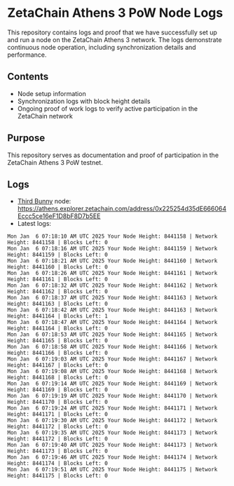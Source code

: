 # ZetaChain Athens 3 PoW Node Logs
This repository contains logs and proof that we have successfully set up and run a node on the ZetaChain Athens 3 network. The logs demonstrate continuous node operation, including synchronization details and performance.

## Contents
- Node setup information
- Synchronization logs with block height details
- Ongoing proof of work logs to verify active participation in the ZetaChain network

## Purpose
This repository serves as documentation and proof of participation in the ZetaChain Athens 3 PoW testnet.

## Logs

- [Third Bunny](https://thirdbunny.xyz/) node: https://athens.explorer.zetachain.com/address/0x225254d35dE666064Eccc5ce16eF1D8bF8D7b5EE
- Latest logs:
```
Mon Jan  6 07:18:10 AM UTC 2025 Your Node Height: 8441158 | Network Height: 8441158 | Blocks Left: 0
Mon Jan  6 07:18:16 AM UTC 2025 Your Node Height: 8441159 | Network Height: 8441159 | Blocks Left: 0
Mon Jan  6 07:18:21 AM UTC 2025 Your Node Height: 8441160 | Network Height: 8441160 | Blocks Left: 0
Mon Jan  6 07:18:26 AM UTC 2025 Your Node Height: 8441161 | Network Height: 8441161 | Blocks Left: 0
Mon Jan  6 07:18:32 AM UTC 2025 Your Node Height: 8441162 | Network Height: 8441162 | Blocks Left: 0
Mon Jan  6 07:18:37 AM UTC 2025 Your Node Height: 8441163 | Network Height: 8441163 | Blocks Left: 0
Mon Jan  6 07:18:42 AM UTC 2025 Your Node Height: 8441163 | Network Height: 8441164 | Blocks Left: 1
Mon Jan  6 07:18:47 AM UTC 2025 Your Node Height: 8441164 | Network Height: 8441164 | Blocks Left: 0
Mon Jan  6 07:18:53 AM UTC 2025 Your Node Height: 8441165 | Network Height: 8441165 | Blocks Left: 0
Mon Jan  6 07:18:58 AM UTC 2025 Your Node Height: 8441166 | Network Height: 8441166 | Blocks Left: 0
Mon Jan  6 07:19:03 AM UTC 2025 Your Node Height: 8441167 | Network Height: 8441167 | Blocks Left: 0
Mon Jan  6 07:19:08 AM UTC 2025 Your Node Height: 8441168 | Network Height: 8441168 | Blocks Left: 0
Mon Jan  6 07:19:14 AM UTC 2025 Your Node Height: 8441169 | Network Height: 8441169 | Blocks Left: 0
Mon Jan  6 07:19:19 AM UTC 2025 Your Node Height: 8441170 | Network Height: 8441170 | Blocks Left: 0
Mon Jan  6 07:19:24 AM UTC 2025 Your Node Height: 8441171 | Network Height: 8441171 | Blocks Left: 0
Mon Jan  6 07:19:30 AM UTC 2025 Your Node Height: 8441172 | Network Height: 8441172 | Blocks Left: 0
Mon Jan  6 07:19:35 AM UTC 2025 Your Node Height: 8441173 | Network Height: 8441172 | Blocks Left: 0
Mon Jan  6 07:19:40 AM UTC 2025 Your Node Height: 8441173 | Network Height: 8441173 | Blocks Left: 0
Mon Jan  6 07:19:46 AM UTC 2025 Your Node Height: 8441174 | Network Height: 8441174 | Blocks Left: 0
Mon Jan  6 07:19:51 AM UTC 2025 Your Node Height: 8441175 | Network Height: 8441175 | Blocks Left: 0
```
